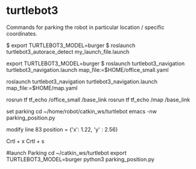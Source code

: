 # turtlebot3
Commands for parking the robot in particular location / specific coordinates.

$ export TURTLEBOT3_MODEL=burger
$ roslaunch turtlebot3_autorace_detect my_launch_file.launch

export TURTLEBOT3_MODEL=burger
$ roslaunch turtlebot3_navigation turtlebot3_navigation.launch map_file:=$HOME/office_small.yaml

roslaunch turtlebot3_navigation turtlebot3_navigation.launch map_file:=$HOME/map.yaml

rosrun tf tf_echo /office_small /base_link
rosrun tf tf_echo /map /base_link


set parking 
cd ~/home/robot/catkin_ws/turtlebot
emacs -nw parking_position.py

modify line 83
position = {'x': 1.22, 'y' : 2.56}

Crtl + x
Crtl + s

#launch Parking
cd ~/catkin_ws/turtlebot
export TURTLEBOT3_MODEL=burger
python3 parking_position.py
